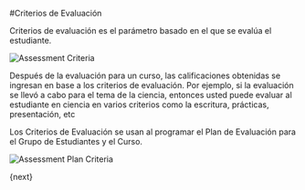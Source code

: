 #Criterios de Evaluación

Criterios de evaluación es el parámetro basado en el que se evalúa el estudiante.

<img class="screenshot" alt="Assessment Criteria" src="{{docs_base_url}}/assets/img/education/assessment/assessment-criteria.png">

Después de la evaluación para un curso, las calificaciones obtenidas se ingresan en base a los criterios de evaluación. Por ejemplo, si la evaluación se llevó a cabo para el tema de la ciencia, entonces usted puede evaluar al estudiante en ciencia en varios criterios como la escritura, prácticas, presentación, etc

Los Criterios de Evaluación se usan al programar el Plan de Evaluación para el Grupo de Estudiantes y el Curso.

<img class="screenshot" alt="Assessment Plan Criteria" src="{{docs_base_url}}/assets/img/education/assessment/assessment-plan-criteria.png">

{next}
